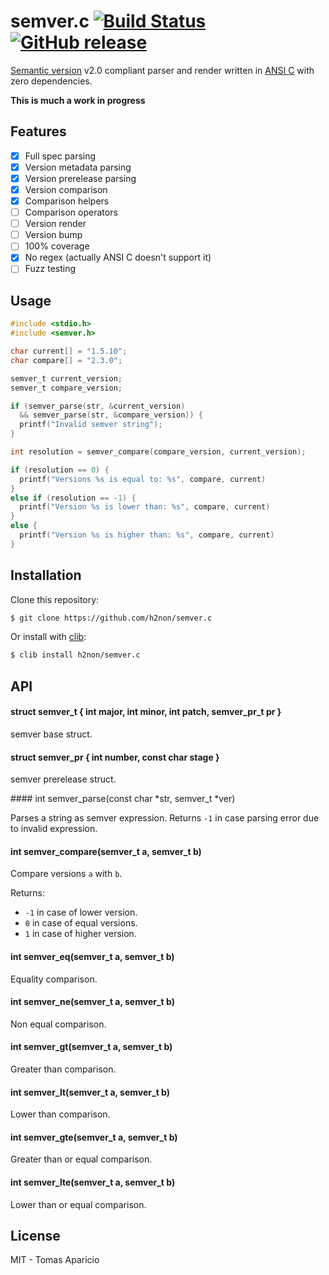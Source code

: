# semver.c [![Build Status](https://travis-ci.org/h2non/semver.c.png)](https://travis-ci.org/h2non/semver.c) [![GitHub release](https://img.shields.io/github/tag/h2non/semver.c.svg)](https://github.com/h2non/semver.c/releases)

[Semantic version](http://semver.org) v2.0 compliant parser and render written in [ANSI C](https://en.wikipedia.org/wiki/ANSI_C) with zero dependencies.

**This is much a work in progress**

## Features

- [x] Full spec parsing
- [x] Version metadata parsing
- [x] Version prerelease parsing
- [x] Version comparison
- [x] Comparison helpers
- [ ] Comparison operators
- [ ] Version render
- [ ] Version bump
- [ ] 100% coverage
- [x] No regex (actually ANSI C doesn't support it)
- [ ] Fuzz testing

## Usage

```c
#include <stdio.h>
#include <semver.h>

char current[] = "1.5.10";
char compare[] = "2.3.0";

semver_t current_version;
semver_t compare_version;

if (semver_parse(str, &current_version)
  && semver_parse(str, &compare_version)) {
  printf("Invalid semver string");
}

int resolution = semver_compare(compare_version, current_version);

if (resolution == 0) {
  printf("Versions %s is equal to: %s", compare, current)
}
else if (resolution == -1) {
  printf("Version %s is lower than: %s", compare, current)
}
else {
  printf("Version %s is higher than: %s", compare, current)
}
```

## Installation

Clone this repository:

```bash
$ git clone https://github.com/h2non/semver.c
```

Or install with [clib](https://github.com/clibs/clib):

```bash
$ clib install h2non/semver.c
```

## API

#### struct semver_t { int major, int minor, int patch, semver_pr_t pr }

semver base struct.

#### struct semver_pr { int number, const char stage }

semver prerelease struct.

#### int semver_parse(const char *str, semver_t *ver)

Parses a string as semver expression.
Returns `-1` in case parsing error due to invalid expression.

#### int semver_compare(semver_t a, semver_t b)

Compare versions `a` with `b`.

Returns:
- `-1` in case of lower version.
- `0` in case of equal versions.
- `1` in case of higher version.

#### int semver_eq(semver_t a, semver_t b)

Equality comparison.

#### int semver_ne(semver_t a, semver_t b)

Non equal comparison.

#### int semver_gt(semver_t a, semver_t b)

Greater than comparison.

#### int semver_lt(semver_t a, semver_t b)

Lower than comparison.

#### int semver_gte(semver_t a, semver_t b)

Greater than or equal comparison.

#### int semver_lte(semver_t a, semver_t b)

Lower than or equal comparison.

## License

MIT - Tomas Aparicio
